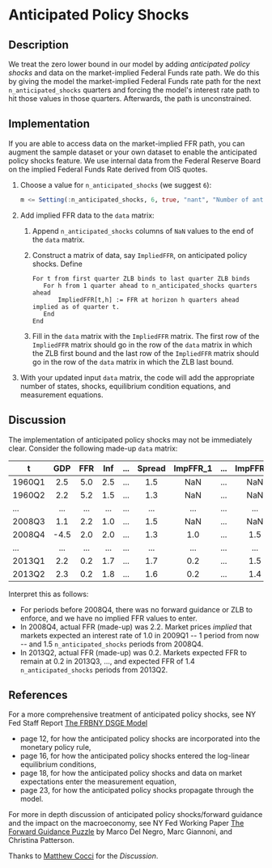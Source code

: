 # Anticipated Policy Shocks

## Description

We treat the zero lower bound in our model by adding *anticipated policy
shocks* and data on the market-implied Federal Funds rate path. We do this by
giving the model the market-implied Federal Funds rate path for the next
`n_anticipated_shocks` quarters and forcing the model's interest rate path
to hit those values in those quarters. Afterwards, the path is unconstrained.

## Implementation

If you are able to access data on the market-implied FFR path, you can augment
the sample dataset or your own dataset to enable the anticipated policy shocks
feature. We use internal data from the Federal Reserve Board on the implied
Federal Funds Rate derived from OIS quotes.

1. Choose a value for `n_anticipated_shocks` (we suggest `6`):

    ```julia
    m <= Setting(:n_anticipated_shocks, 6, true, "nant", "Number of ant. pol. shocks)
    ```

2. Add implied FFR data to the `data` matrix:
    1. Append `n_anticipated_shocks` columns of `NaN` values to the end of the
       `data` matrix.
    2. Construct a matrix of data, say `ImpliedFFR`, on anticipated policy
       shocks. Define

         ```pseudocode
         For t from first quarter ZLB binds to last quarter ZLB binds
            For h from 1 quarter ahead to n_anticipated_shocks quarters ahead
                ImpliedFFR[t,h] := FFR at horizon h quarters ahead implied as of quarter t.
            End
         End
         ```

    3. Fill in the `data` matrix with the `ImpliedFFR` matrix. The first
       row of the `ImpliedFFR` matrix should go in the row of the `data` matrix in
       which the ZLB first bound and the last row of the `ImpliedFFR` matrix should
       go in the row of the `data` matrix in which the ZLB last bound.
3. With your updated input `data` matrix, the code will add the appropriate
  number of states, shocks, equilibrium condition equations, and measurement
  equations.

## Discussion

The implementation of anticipated policy shocks may not be immediately clear.
Consider the following made-up `data` matrix:

| t      | GDP  | FFR | Inf | ... | Spread | ImpFFR\_1 | ... | ImpFFR_H   |
| ------ | :--: | :-: | :-: | :-: | :----: | :-----:   | :-: | :--------: |
| 1960Q1 | 2.5  | 5.0 | 2.5 | ... | 1.5    | NaN       | ... | NaN        |
| 1960Q2 | 2.2  | 5.2 | 1.5 | ... | 1.3    | NaN       | ... | NaN        |
| ...    | ...  | ... | ... | ... | ...    | ...       | ... | ...        |
| 2008Q3 | 1.1  | 2.2 | 1.0 | ... | 1.5    | NaN       | ... | NaN        |
| 2008Q4 | -4.5 | 2.0 | 2.0 | ... | 1.3    | 1.0       | ... | 1.5        |
| ...    | ...  | ... | ... | ... | ...    | ...       | ... | ...        |
| 2013Q1 | 2.2  | 0.2 | 1.7 | ... | 1.7    | 0.2       | ... | 1.5        |
| 2013Q2 | 2.3  | 0.2 | 1.8 | ... | 1.6    | 0.2       | ... | 1.4        |

Interpret this as follows:

- For periods before 2008Q4, there was no forward guidance or ZLB to enforce,
  and we have no implied FFR values to enter.
- In 2008Q4, actual FFR (made-up) was 2.2. Market prices *implied* that markets
  expected an interest rate of 1.0 in 2009Q1 -- 1 period from now --
  and 1.5 `n_anticipated_shocks` periods from 2008Q4.
- In 2013Q2, actual FFR (made-up) was 0.2. Markets expected FFR to remain at 0.2
  in 2013Q3, ..., and expected FFR of 1.4 `n_anticipated_shocks` periods from
  2013Q2.

## References

For a more comprehensive treatment of anticipated policy shocks, see NY Fed
Staff Report
[The FRBNY DSGE Model](https://www.newyorkfed.org/medialibrary/media/research/staff_reports/sr647.pdf)
- page 12, for how the anticipated policy shocks are incorporated into the
  monetary policy rule,
- page 16, for how the anticipated policy shocks entered the log-linear
  equilibrium conditions,
- page 18, for how the anticipated policy shocks and data on market expectations
  enter the measurement equation,
- page 23, for how the anticipated policy shocks propagate through the model.

For more in depth discussion of anticipated policy shocks/forward guidance and
the impact on the macroeconomy, see NY Fed Working Paper
[The Forward Guidance Puzzle](https://www.newyorkfed.org/medialibrary/media/research/staff_reports/sr574.pdf)
by Marco Del Negro, Marc Giannoni, and Christina Patterson.

Thanks to [Matthew Cocci](https://github.com/MattCocci) for the *Discussion*.

